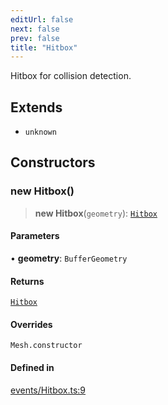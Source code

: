 ```yaml
---
editUrl: false
next: false
prev: false
title: "Hitbox"
---
```


Hitbox for collision detection.

## Extends

- `unknown`

## Constructors

### new Hitbox()

> **new Hitbox**(`geometry`): [`Hitbox`](/three.ez/api/classes/hitbox/)

#### Parameters

• **geometry**: `BufferGeometry`

#### Returns

[`Hitbox`](/three.ez/api/classes/hitbox/)

#### Overrides

`Mesh.constructor`

#### Defined in

[events/Hitbox.ts:9](https://github.com/luigidenora/three.ez/blob/57bd50835d7b63a4eed7f77bf46f98834d85a05c/src/events/Hitbox.ts#L9)
